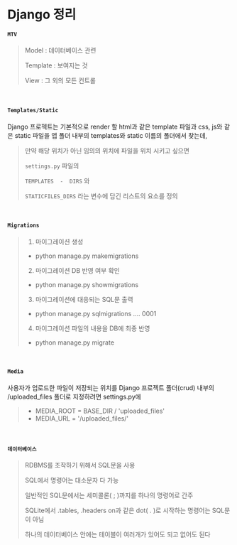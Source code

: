 # Django 정리

#### `MTV`

> Model : 데이터베이스 관련
>
> Template : 보여지는 것
>
> View : 그 외의 모든 컨트롤

<br>

#### `Templates/Static`

Django 프로젝트는 기본적으로 render 할 html과 같은 template 파일과 css, js와 같은 static 파일을 앱 폴더 내부의 templates와 static 이름의 폴더에서 찾는데,

> 만약 해당 위치가 아닌 임의의 위치에 파일을 위치 시키고 싶으면 
>
> `settings.py` 파일의
>
> `TEMPLATES  -  DIRS` 와
>
> `STATICFILES_DIRS` 라는 변수에 담긴 리스트의 요소를 정의

<br>

#### `Migrations`

> 1) 마이그레이션 생성 
>
> - python manage.py makemigrations
>
> 2) 마이그레이션 DB 반영 여부 확인 
>
> - python manage.py showmigrations
>
> 3) 마이그레이션에 대응되는 SQL문 출력 
>
> - python manage.py sqlmigrations .... 0001
>
> 4) 마이그레이션 파일의 내용을 DB에 최종 반영
>
> - python manage.py migrate

<br>

#### `Media`

사용자가 업로드한 파일이 저장되는 위치를 Django 프로젝트 폴더(crud) 내부의 /uploaded_files 폴더로 지정하려면 settings.py에

> - MEDIA_ROOT = BASE_DIR / 'uploaded_files'
> - MEDIA_URL = '/uploaded_files/'

<br>

#### `데이터베이스`

> RDBMS를 조작하기 위해서 SQL문을 사용
>
> SQL에서 명령어는 대소문자 다 가능
>
> 일반적인 SQL문에서는 세미콜론( ; )까지를 하나의 명령어로 간주
>
> SQLite에서 .tables, .headers on과 같은 dot( . )로 시작하는 명령어는 SQL문이 아님
>
> 하나의 데이터베이스 안에는 테이블이 여러개가 있어도 되고 없어도 된다

<br>











